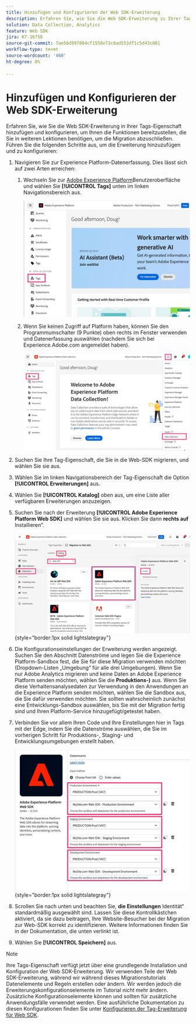```yaml
---
title: Hinzufügen und Konfigurieren der Web SDK-Erweiterung
description: Erfahren Sie, wie Sie die Web SDK-Erweiterung zu Ihrer Tags-Eigenschaft hinzufügen und konfigurieren, um Ihnen die Funktionen bereitzustellen, die Sie in weiteren Lektionen benötigen, um die Migration abzuschließen.
solution: Data Collection, Analytics
feature: Web SDK
jira: KT-16758
source-git-commit: 7ae56d997884cf1558e72c0ad553df1c5d43c081
workflow-type: tm+mt
source-wordcount: '468'
ht-degree: 0%

---
```



# Hinzufügen und Konfigurieren der Web SDK-Erweiterung

Erfahren Sie, wie Sie die Web SDK-Erweiterung in Ihrer Tags-Eigenschaft hinzufügen und konfigurieren, um Ihnen die Funktionen bereitzustellen, die Sie in weiteren Lektionen benötigen, um die Migration abzuschließen.
Führen Sie die folgenden Schritte aus, um die Erweiterung hinzuzufügen und zu konfigurieren:

1. Navigieren Sie zur Experience Platform-Datenerfassung. Dies lässt sich auf zwei Arten erreichen:
   1. Wechseln Sie zur [Adobe Experience Platform](https://platform.adobe.com/)Benutzeroberfläche und wählen Sie **[!UICONTROL Tags]** unten im linken Navigationsbereich aus.

      ![Zugriff auf Tags 1](assets/access-tags-1.jpg)
   1. Wenn Sie keinen Zugriff auf Platform haben, können Sie den Programmumschalter (9 Punkte) oben rechts im Fenster verwenden und Datenerfassung auswählen (nachdem Sie sich bei Experience.Adobe.com angemeldet haben).

      ![Zugriff auf Tags 2](assets/access-tags-2.jpg)
1. Suchen Sie Ihre Tag-Eigenschaft, die Sie in die Web-SDK migrieren, und wählen Sie sie aus.
1. Wählen Sie im linken Navigationsbereich der Tag-Eigenschaft die Option **[!UICONTROL Erweiterungen]** aus.
1. Wählen Sie **[!UICONTROL Katalog]** oben aus, um eine Liste aller verfügbaren Erweiterungen anzuzeigen.
1. Suchen Sie nach der Erweiterung **[!UICONTROL Adobe Experience Platform Web SDK]** und wählen Sie sie aus. Klicken Sie dann **rechts auf** Installieren“.

   ![Suchen der Web SDK-Erweiterung](assets/find-the-websdk-extension.jpg){style="border:1px solid lightslategray"}

1. Die Konfigurationseinstellungen der Erweiterung werden angezeigt. Suchen Sie den Abschnitt Datenströme und legen Sie die Experience Platform-Sandbox fest, die Sie für diese Migration verwenden möchten (Dropdown-Listen „Umgebung“ für alle drei Umgebungen). Wenn Sie nur Adobe Analytics migrieren und keine Daten an Adobe Experience Platform senden möchten, wählen Sie die **Produktions-)** aus. Wenn Sie diese Verhaltensanalysedaten zur Verwendung in den Anwendungen an die Experience Platform senden möchten, wählen Sie die Sandbox aus, die Sie dafür verwenden möchten. Sie sollten wahrscheinlich zunächst eine Entwicklungs-Sandbox auswählen, bis Sie mit der Migration fertig sind und Ihren Platform-Service hinzugefügt/getestet haben.
1. Verbinden Sie vor allem Ihren Code und Ihre Einstellungen hier in Tags mit der Edge, indem Sie die Datenströme auswählen, die Sie im vorherigen Schritt für Produktions-, Staging- und Entwicklungsumgebungen erstellt haben.

   ![Datenstromauswahl](assets/choose-datastreams.jpg){style="border:1px solid lightslategray"}

1. Scrollen Sie nach unten und beachten Sie, **die Einstellungen** Identität“ standardmäßig ausgewählt sind. Lassen Sie diese Kontrollkästchen aktiviert, da sie dazu beitragen, Ihre Website-Besucher bei der Migration zur Web-SDK korrekt zu identifizieren. Weitere Informationen finden Sie in der Dokumentation, die unten verlinkt ist.

1. Wählen Sie **[!UICONTROL Speichern]** aus.

>[!NOTE]
>
>Ihre Tags-Eigenschaft verfügt jetzt über eine grundlegende Installation und Konfiguration der Web SDK-Erweiterung. Wir verwenden Teile der Web SDK-Erweiterung, während wir während dieses Migrationstutorials Datenelemente und Regeln erstellen oder ändern. Wir werden jedoch die Erweiterungskonfigurationselemente im Tutorial nicht mehr ändern. Zusätzliche Konfigurationselemente können und sollten für zusätzliche Anwendungsfälle verwendet werden. Eine ausführliche Dokumentation zu diesen Konfigurationen finden Sie unter [Konfigurieren der Tag-Erweiterung für Web SDK](https://experienceleague.adobe.com/de/docs/experience-platform/tags/extensions/client/web-sdk/web-sdk-extension-configuration).
